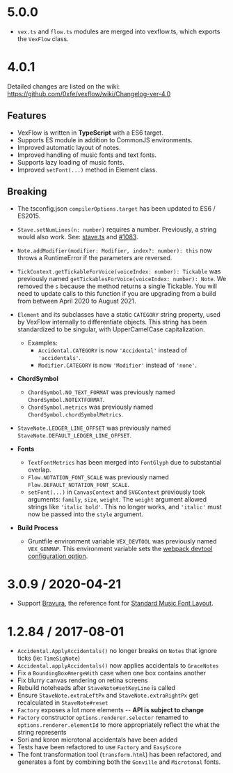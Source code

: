 # 5.0.0

- `vex.ts` and `flow.ts` modules are merged into vexflow.ts, which exports the `VexFlow` class.

# 4.0.1

Detailed changes are listed on the wiki: https://github.com/0xfe/vexflow/wiki/Changelog-ver-4.0

## Features

- VexFlow is written in **TypeScript** with a ES6 target.
- Supports ES module in addition to CommonJS environments.
- Improved automatic layout of notes.
- Improved handling of music fonts and text fonts.
- Supports lazy loading of music fonts.
- Improved `setFont(...)` method in Element class.

## Breaking

- The tsconfig.json `compilerOptions.target` has been updated to ES6 / ES2015.
- `Stave.setNumLines(n: number)` requires a number. Previously, a string would also work. See: [stave.ts](https://github.com/0xfe/vexflow/blob/master/src/stave.ts) and [#1083](https://github.com/0xfe/vexflow/issues/1083).
- `Note.addModifier(modifier: Modifier, index?: number): this` now throws a RuntimeError if the parameters are reversed.
- `TickContext.getTickableForVoice(voiceIndex: number): Tickable` was previously named `getTickablesForVoice(voiceIndex: number): Note`. We removed the `s` because the method returns a single Tickable. You will need to update calls to this function if you are upgrading from a build from between April 2020 to August 2021.
- `Element` and its subclasses have a static `CATEGORY` string property, used by VexFlow internally to differentiate objects. This string has been standardized to be singular, with UpperCamelCase capitalization.
  - Examples:
    - `Accidental.CATEGORY` is now `'Accidental'` instead of `'accidentals'`.
    - `Modifier.CATEGORY` is now `'Modifier'` instead of `'none'`.
- **ChordSymbol**
  - `ChordSymbol.NO_TEXT_FORMAT` was previously named `ChordSymbol.NOTEXTFORMAT`.
  - `ChordSymbol.metrics` was previously named `ChordSymbol.chordSymbolMetrics`.
- `StaveNote.LEDGER_LINE_OFFSET` was previously named `StaveNote.DEFAULT_LEDGER_LINE_OFFSET`.
- **Fonts**

  - `TextFontMetrics` has been merged into `FontGlyph` due to substantial overlap.
  - `Flow.NOTATION_FONT_SCALE` was previously named `Flow.DEFAULT_NOTATION_FONT_SCALE`.
  - `setFont(...)` in `CanvasContext` and `SVGContext` previously took arguments: `family`, `size`, `weight`. The `weight` argument allowed strings like `'italic bold'`. This no longer works, and `'italic'` must now be passed into the `style` argument.

- **Build Process**
  - Gruntfile environment variable `VEX_DEVTOOL` was previously named `VEX_GENMAP`. This environment variable sets the [webpack devtool configuration option](https://webpack.js.org/configuration/devtool/).

# 3.0.9 / 2020-04-21

- Support [Bravura](https://github.com/steinbergmedia/bravura), the reference font for [Standard Music Font Layout](https://w3c.github.io/smufl/latest/index.html).

# 1.2.84 / 2017-08-01

- `Accidental.ApplyAccidentals()` no longer breaks on `Notes` that ignore ticks (ie: `TimeSigNote`)
- `Accidental.applyAccidentals()` now applies accidentals to `GraceNotes`
- Fix a `BoundingBox#mergeWith` case when one box contains another
- Fix blurry canvas rendering on retina screens
- Rebuild noteheads after `StaveNote#setKeyLine` is called
- Ensure `StaveNote.extraLeftPx` and `StaveNote.extraRightPx` get recalculated in `StaveNote#reset`
- `Factory` exposes a lot more elements -- **API is subject to change**
- `Factory` constructor `options.renderer.selector` renamed to `options.renderer.elementId` to more appropriately reflect the what the string represents
- Sori and koron microtonal accidentals have been added
- Tests have been refactored to use `Factory` and `EasyScore`
- The font transformation tool (`transform.html`) has been refactored, and generates a font by combining both the `Gonville` and `Microtonal` fonts.
